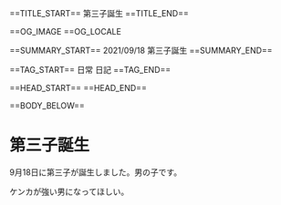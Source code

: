 ==TITLE_START==
第三子誕生
==TITLE_END==

==OG_IMAGE 
==OG_LOCALE 

==SUMMARY_START==
2021/09/18 第三子誕生
==SUMMARY_END==

==TAG_START==
日常 日記
==TAG_END==

==HEAD_START==
==HEAD_END==

==BODY_BELOW==

# 第三子誕生

9月18日に第三子が誕生しました。男の子です。

ケンカが強い男になってほしい。

